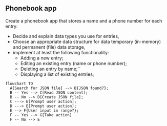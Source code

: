 ## Phonebook app

Create a phonebook app that stores a name and a phone number for each entry:
- Decide and explain data types you use for entries,
- Choose an appropriate data structure for data temporary (in-memory) and permanent (file) data storage,
- implement at least the following functionality:
  * Adding a new entry;
  * Editing an existing entry (name or phone number);
  * Deleting an entry by name;``
  * Displaying a list of existing entries;


```mermaid
flowchart TD
  A[Search for JSON file] --> B{JSON found?};
  B -- Yes --> C[Read JSON content];
  B -- No --> D[Create JSON file];
  C ---> E[Prompt user action];
  D ---> E[Prompt user action];
  E --> F{User input in range?};
  F -- Yes --> G[Take action]
  F -- No --> E
```
